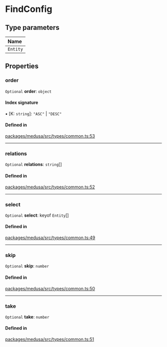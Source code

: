# FindConfig

## Type parameters

| Name |
| :------ |
| `Entity` | `object` |

## Properties

### order

 `Optional` **order**: `object`

#### Index signature

▪ [K: `string`]: ``"ASC"`` \| ``"DESC"``

#### Defined in

[packages/medusa/src/types/common.ts:53](https://github.com/medusajs/medusa/blob/3d9f5ae63/packages/medusa/src/types/common.ts#L53)

___

### relations

 `Optional` **relations**: `string`[]

#### Defined in

[packages/medusa/src/types/common.ts:52](https://github.com/medusajs/medusa/blob/3d9f5ae63/packages/medusa/src/types/common.ts#L52)

___

### select

 `Optional` **select**: keyof `Entity`[]

#### Defined in

[packages/medusa/src/types/common.ts:49](https://github.com/medusajs/medusa/blob/3d9f5ae63/packages/medusa/src/types/common.ts#L49)

___

### skip

 `Optional` **skip**: `number`

#### Defined in

[packages/medusa/src/types/common.ts:50](https://github.com/medusajs/medusa/blob/3d9f5ae63/packages/medusa/src/types/common.ts#L50)

___

### take

 `Optional` **take**: `number`

#### Defined in

[packages/medusa/src/types/common.ts:51](https://github.com/medusajs/medusa/blob/3d9f5ae63/packages/medusa/src/types/common.ts#L51)
